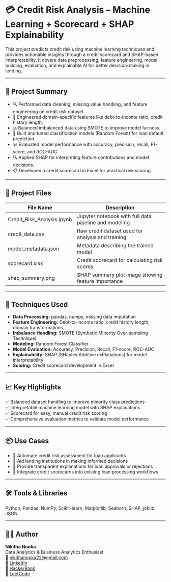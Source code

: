 # 💳 Credit Risk Analysis – Machine Learning + Scorecard + SHAP Explainability

This project predicts credit risk using machine learning techniques and provides actionable insights through a credit scorecard and SHAP-based interpretability. It covers data preprocessing, feature engineering, model building, evaluation, and explainable AI for better decision-making in lending.

---

## 📌 Project Summary

- 🔍 Performed data cleaning, missing value handling, and feature engineering on credit risk dataset.  
- 🌱 Engineered domain-specific features like debt-to-income ratio, credit history length.  
- ⚖️ Balanced imbalanced data using SMOTE to improve model fairness.  
- 🌲 Built and tuned classification models (Random Forest) for loan default prediction.  
- 📊 Evaluated model performance with accuracy, precision, recall, F1-score, and ROC-AUC.  
- 🔍 Applied SHAP for interpreting feature contributions and model decisions.  
- 📋 Developed a credit scorecard in Excel for practical risk scoring.  

---

## 📁 Project Files

| File Name                      | Description                                           |
|-------------------------------|-----------------------------------------------------|
| Credit_Risk_Analysis.ipynb     | Jupyter notebook with full data pipeline and modeling |
| credit_data.csv                | Raw credit dataset used for analysis and training   |
| model_metadata.json            | Metadata describing the trained model                |
| scorecard.xlsx                 | Credit scorecard for calculating risk scores         |
| shap_summary.png               | SHAP summary plot image showing feature importance   |

---

## 🧠 Techniques Used

- **Data Processing:** pandas, numpy, missing data imputation  
- **Feature Engineering:** Debt-to-income ratio, credit history length, domain transformations  
- **Imbalance Handling:** SMOTE (Synthetic Minority Over-sampling Technique)  
- **Modeling:** Random Forest Classifier  
- **Model Evaluation:** Accuracy, Precision, Recall, F1-score, ROC-AUC  
- **Explainability:** SHAP (SHapley Additive exPlanations) for model interpretability  
- **Scoring:** Credit scorecard development in Excel  

---

## 📈 Key Highlights

✅ Balanced dataset handling to improve minority class predictions  
✅ Interpretable machine learning model with SHAP explanations  
✅ Scorecard for easy, manual credit risk scoring  
✅ Comprehensive evaluation metrics to validate model performance  

---

## 📦 Use Cases

- 🔹 Automate credit risk assessment for loan applicants  
- 🔹 Aid lending institutions in making informed decisions  
- 🔹 Provide transparent explanations for loan approvals or rejections  
- 🔹 Integrate credit scorecards into existing loan processing workflows  

---

## 🛠️ Tools & Libraries

Python, Pandas, NumPy, Scikit-learn, Matplotlib, Seaborn, SHAP, joblib,  JSON

---

## 🧑‍💻 Author

**Nikitha Nooka**  
Data Analytics & Business Analytics Enthusiast  
📧 nikithanooka22@gmail.com  
🔗 [LinkedIn](https://www.linkedin.com/in/nikithanooka22)  
🔗 [HackerRank](https://www.hackerrank.com/profile/NIKITHANOOKA22)  
🔗 [LeetCode](https://leetcode.com/u/NikithaNooka/)  

